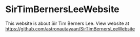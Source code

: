 # SirTimBernersLeeWebsite
This website is about Sir Tim Berners Lee.
View website at https://github.com/astronautayaan/SirTimBernersLeeWebsite
